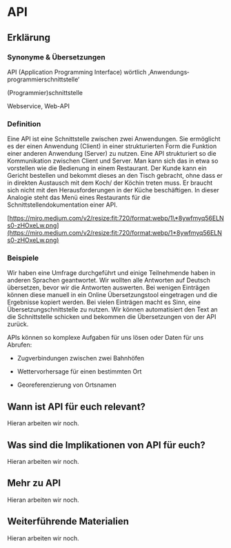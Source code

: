 # API
## Erklärung

### Synonyme & Übersetzungen

API (Application Programming Interface) wörtlich ‚Anwendungs­programmier­schnittstelle‘

(Programmier)schnittstelle

Webservice, Web-API

### Definition

Eine API ist eine Schnittstelle zwischen zwei Anwendungen. Sie ermöglicht es der einen Anwendung (Client) in einer strukturierten Form die Funktion einer anderen Anwendung (Server) zu nutzen. Eine API strukturiert so die Kommunikation zwischen Client und Server. Man kann sich das in etwa so vorstellen wie die Bedienung in einem Restaurant. Der Kunde kann ein Gericht bestellen und bekommt dieses an den Tisch gebracht, ohne dass er in direkten Austausch mit dem Koch/ der Köchin treten muss. Er braucht sich nicht mit den Herausforderungen in der Küche beschäftigen. In dieser Analogie steht das Menü eines Restaurants für die Schnittstellendokumentation einer API.

[https://miro.medium.com/v2/resize:fit:720/format:webp/1\*8ywfmyq56ELNs0-zHOxeLw.png](https://miro.medium.com/v2/resize:fit:720/format:webp/1*8ywfmyq56ELNs0-zHOxeLw.png)

### Beispiele

Wir haben eine Umfrage durchgeführt und einige Teilnehmende haben in anderen Sprachen geantwortet. Wir wollten alle Antworten auf Deutsch übersetzen, bevor wir die Antworten auswerten. Bei wenigen Einträgen können diese manuell in ein Online Übersetzungstool eingetragen und die Ergebnisse kopiert werden. Bei vielen Einträgen macht es Sinn, eine Übersetzungschnittstelle zu nutzen. Wir können automatisiert den Text an die Schnittstelle schicken und bekommen die Übersetzungen von der API zurück.

APIs können so komplexe Aufgaben für uns lösen oder Daten für uns Abrufen:

- Zugverbindungen zwischen zwei Bahnhöfen

- Wettervorhersage für einen bestimmten Ort

- Georeferenzierung von Ortsnamen

  
## Wann ist API für euch relevant?
Hieran arbeiten wir noch.

## Was sind die Implikationen von API für euch? 
Hieran arbeiten wir noch.

## Mehr zu API   
Hieran arbeiten wir noch.

## Weiterführende Materialien
Hieran arbeiten wir noch.


